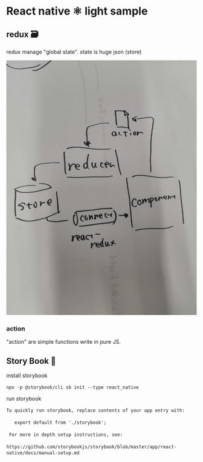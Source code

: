 # React native ⚛ light sample

## redux 🗃
redux manage "global state".
state is huge json (store)

![redux](images/react-redux.jpg "redux")

### action
"action" are simple functions write in pure JS.

## Story Book 📕
install storybook
```
npx -p @storybook/cli sb init --type react_native
```

run storybook

```
To quickly run storybook, replace contents of your app entry with:

   export default from './storybook'; 

 For more in depth setup instructions, see:

https://github.com/storybookjs/storybook/blob/master/app/react-native/docs/manual-setup.md
```